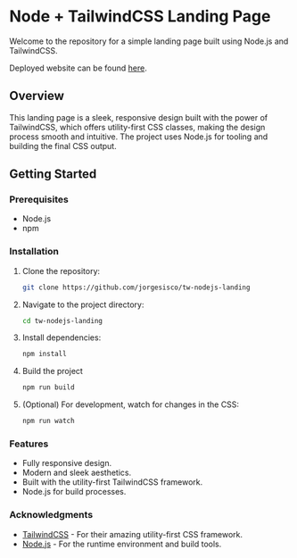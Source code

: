 # Node + TailwindCSS Landing Page

Welcome to the repository for a simple landing page built using Node.js and TailwindCSS.

Deployed website can be found [here](https://main--chipper-belekoy-719959.netlify.app/).

## Overview

This landing page is a sleek, responsive design built with the power of TailwindCSS, which offers utility-first CSS classes, making the design process smooth and intuitive. The project uses Node.js for tooling and building the final CSS output.

## Getting Started

### Prerequisites

- Node.js
- npm

### Installation

1. Clone the repository:
   ```bash
   git clone https://github.com/jorgesisco/tw-nodejs-landing
   ```
2. Navigate to the project directory:

   ```bash
   cd tw-nodejs-landing
   ```

3. Install dependencies:
   ```bash
   npm install
   ```
4. Build the project

   ```bash
   npm run build
   ```

5. (Optional) For development, watch for changes in the CSS:

   ```bash
   npm run watch
   ```

### Features

- Fully responsive design.
- Modern and sleek aesthetics.
- Built with the utility-first TailwindCSS framework.
- Node.js for build processes.

### Acknowledgments

- [TailwindCSS](https://tailwindcss.com/) - For their amazing utility-first CSS framework.
- [Node.js](https://nodejs.org/) - For the runtime environment and build tools.
